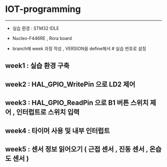 # IOT-programming
-------------------------------------------------

- 실습 환경 : STM32 IDLE
- Nucleo-F446RE , Rora board
  
- branch에 week 과정 작성 , VERSION을 define해서 # 실습 번호로 설정 

## week1 : 실습 환경 구축

## week2 : HAL_GPIO_WritePin 으로 LD2 제어

## week3 : HAL_GPIO_ReadPin 으로 B1 버튼 스위치 제어 , 인터럽트로 스위치 입력

## week4 : 타이머 사용 및 내부 인터럽트

## week5 : 센서 정보 읽어오기 ( 근접 센서 , 진동 센서 , 온습도 센서 )
